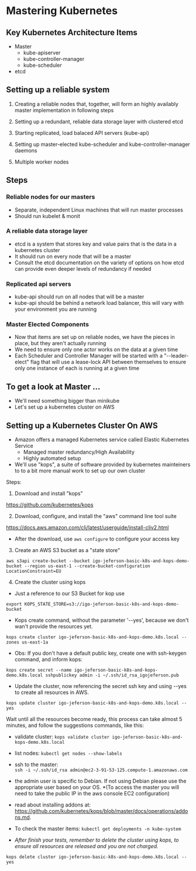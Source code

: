 # Mastering Kubernetes 

## Key Kubernetes Architecture Items

* Master
    * kube-apiserver
    * kube-controller-manager
    * kube-scheduler
* etcd

## Setting up a reliable system

1. Creating a reliable nodes that, together, will form an highly availably master implementation in following steps

2. Setting up a redundant, reliable data storage layer with clustered etcd

3. Starting replicated, load balaced API servers (kube-api)

4. Setting up master-elected kube-scheduler and kube-controller-manager daemons

5. Multiple worker nodes

## Steps

### Reliable nodes for our masters

* Separate, independent Linux machines that will run master processes
* Should run kubelet & monit

### A reliable data storage layer

* etcd is a system that stores key and value pairs that is the data in a kubernetes cluster
* It should run on every node that will be a master
* Consult the etcd documentation on the variety of options on how etcd can provide even deeper levels of redundancy if needed

### Replicated api servers

* kube-api should run on all nodes that will be a master
* kube-api should be behind a network load balancer, this will vary with your environment you are running

### Master Elected Components

* Now that items are set up on reliable nodes, we have the pieces in place, but they aren't actually running
* We need to ensure only one actor works on the data at a given time
* Each Scheduler and Controller Manager will be started with a "--leader-elect" flag that will use a lease-lock API between themselves to ensure only one instance of each is running at a given time

## To get  a look at Master ...

* We'll need something bigger than  minikube
* Let's set up a kubernetes cluster on AWS

## Setting up a Kubernetes Cluster On AWS

* Amazon offers a managed Kubernetes service called Elastic Kubernetes Service
    * Managed master redundancy/High Availability
    * Highly automated setup
* We'll use "kops", a suite of software provided by kubernetes mainteiners to to a bit more manual work to set up our own cluster

Steps:

1. Download and install "kops" 

https://github.com/kubernetes/kops

2. Download, configure, and install the "aws" command line tool suite

https://docs.aws.amazon.com/cli/latest/userguide/install-cliv2.html

* After the download, use ``` aws configure ``` to configure your access key

3. Create an AWS S3 bucket as a "state store"

``` aws s3api create-bucket --bucket igo-jeferson-basic-k8s-and-kops-demo-bucket --region us-east-1 --create-bucket-configuration LocationConstraint=EU ```

4. Create the cluster using kops

* Just a reference to our S3 Bucket for kop use

``` export KOPS_STATE_STORE=s3://igo-jeferson-basic-k8s-and-kops-demo-bucket ```

* Kops create command, without the parameter '--yes', because we don't wan't provide the resources yet.

``` kops create cluster igo-jeferson-basic-k8s-and-kops-demo.k8s.local --zones us-east-1a ```

* Obs: If you don't have a default public key, create one with ssh-keygen command, and inform kops:

``` kops create secret --name igo-jeferson-basic-k8s-and-kops-demo.k8s.local sshpublickey admin -i ~/.ssh/id_rsa_igojeferson.pub ```

* Update the cluster, now referencing the secret ssh key and using --yes to create all resources in AWS.

``` kops update cluster igo-jeferson-basic-k8s-and-kops-demo.k8s.local --yes ```


Wait until all the resources become ready, this process can take almost 5 minutes, and follow the suggestions commands, like this:

 * validate cluster: ``` kops validate cluster igo-jeferson-basic-k8s-and-kops-demo.k8s.local ```
 * list nodes:  ``` kubectl get nodes --show-labels  ```
 * ssh to the master:  
 ``` ssh -i ~/.ssh/id_rsa admin@ec2-3-91-53-125.compute-1.amazonaws.com  ```
 * the admin user is specific to Debian. If not using Debian please use the appropriate user based on your OS. *(To access the master you will need to take the public IP in the aws console EC2 configuration)
 * read about installing addons at: https://github.com/kubernetes/kops/blob/master/docs/operations/addons.md.


* To check the master items: 
``` kubectl get deployments -n kube-system ```

* *After finish your tests, remember to delete the cluster using kops, to ensure all resources are released and you are not charged.*

 ``` kops delete cluster igo-jeferson-basic-k8s-and-kops-demo.k8s.local --yes ```